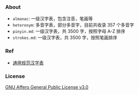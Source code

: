 ### About

- `almanac`: 一级汉字表，包含注音，笔画等
- `heteronym`: 多音字表，部分多音字，目前共收录 357 个多音字
- `pinyin.md`: 一级汉字表，共 3500 字，按照字母 A-Z 排序
- `strokes.md`: 一级汉字表，共 3500 字，按照笔画排序

### Ref

- [通用规范汉字表](https://zh.wikisource.org/wiki/%E9%80%9A%E7%94%A8%E8%A7%84%E8%8C%83%E6%B1%89%E5%AD%97%E8%A1%A8)

### License

[GNU Affero General Public License v3.0](./LICENSE.md)
